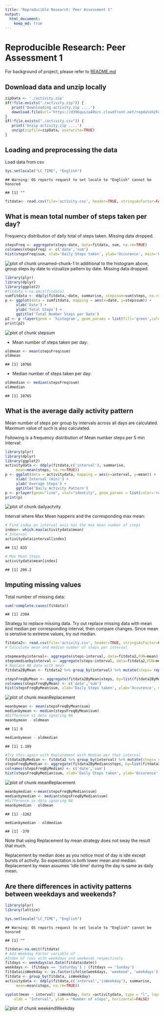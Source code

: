 ```yaml
---
title: "Reproducible Research: Peer Assessment 1"
output: 
  html_document:
    keep_md: true
---
```


# Reproducible Research: Peer Assessment 1
For background of project, please refer to [README.md](https://github.com/linearregression/RepData_PeerAssessment1/blob/master/README.md)

## Download data and unzip locally

```r
zipData <- './activity.zip'
if(!file.exists("./activity.zip")) {
   print('Downloading activity.zip ....')   
   download.file(url='https://d396qusza40orc.cloudfront.net/repdata%2Fdata%2Factivity.zip', destfile=zipData, method='curl')
}
if(!file.exists("./activity.csv")) {
   print('Unzip activity.zip ....')  
   unzip(zipfile=zipData, overwrite=TRUE)
}
```
## Loading and preprocessing the data
Load data from csv

```r
Sys.setlocale("LC_TIME", "English")
```

```
## Warning: OS reports request to set locale to "English" cannot be honored
```

```
## [1] ""
```

```r
fitdata<- read.csv(file='activity.csv', header=TRUE, stringsAsFactor=FALSE, na.strings = "NA", colClasses=c("integer", "Date", "integer"))
```
## What is mean total number of steps taken per day?

Frequency distribution of daily total of steps taken. Missing data dropped.


```r
stepsFreq <- aggregate(steps~date, data=fitdata, sum, na.rm=TRUE)
colnames(stepsFreq) <- c('date','sum')
hist(stepsFreq$sum, xlab='Daily Steps taken', ylab='Occurence', main='Frequency distribution of daily total number of steps', col='cyan')
```

![plot of chunk unnamed-chunk-1](figure/unnamed-chunk-1.png) 
In additional to the histogram above, group steps by date to vizualize pattern by date. Missing data dropped.

```r
library(plyr)
library(dplyr)
library(ggplot2)
#fitdata <-na.omit(fitdata)
sumfitdata <- ddply(fitdata,~date, summarise, stepssum=sum(steps, na.rm=TRUE)) 
p <- ggplot(data = sumfitdata, mapping = aes(x=date, y=stepssum)) +
     xlab('Date') +
     ylab('Total Steps') +
     ggtitle('Total Number Steps per Date')
p2 <- p +layer(geom = 'histogram', geom_params = list(fill='green',color = 'steelblue'), stat = 'identity', stat_params = list(binwidth=5))
print(p2)
```

![plot of chunk stepsum](figure/stepsum.png) 
 - Mean number of steps taken per day:

```r
oldmean <- mean(stepsFreq$sum)
oldmean
```

```
## [1] 10766
```
 - Median number of steps taken per day:


```r
oldmedian <- median(stepsFreq$sum)
oldmedian
```

```
## [1] 10765
```

## What is the average daily activity pattern

Mean number of steps per group by intervals across all days are calculated.
Maximum value of such is also calculated. 

Following is a frequency distribution of Mean number steps per 5 min interval:


```r
library(plyr)
library(dplyr)
library(ggplot2)
activitydata <- ddply(fitdata,c('interval'), summarise, 
     mean=mean(steps, na.rm=TRUE)) 
p <- ggplot(data = activitydata, mapping = aes(x=interval, y=mean)) +
     xlab('Interval (min)') +
     ylab('Average Steps') +
     ggtitle('Daily Activity Pattern') 
p <- p+layer(geom="line", stat="identity", geom_params = list(color='red'))
print(p)
```

![plot of chunk dailyactvity](figure/dailyactvity.png) 

Interval where Max Mean happens and the corresponding max mean:


```r
# Find index on interval axis has the max mean number of steps
index<- which.max(activitydata$mean)
# Interval
activitydata$interval[index]
```

```
## [1] 835
```

```r
# Max Mean Steps
activitydata$mean[index]
```

```
## [1] 206.2
```


## Imputing missing values

Total number of missing data:


```r
sum(!complete.cases(fitdata))
```

```
## [1] 2304
```
Strategy to replace missing data. 
Try out replace missing data with mean and median per corresponding interval, then compare changes.
Since mean is senstive to extreme values, try out median.


```r
fitdata2<- read.csv(file='activity.csv', header=TRUE, stringsAsFactor=FALSE, na.strings = "NA", colClasses=c("integer", "Date", "integer"))
# Calculate mean and median number of steps per interval

stepmeanbyinterval<- aggregate(steps~interval, data=fitdata2,FUN=mean)
stepsmedianbyinterval <- aggregate(steps~interval, data=fitdata2,FUN=median)
# Replace NA data with mean
fitdata2ByMean <- fitdata2 %>% group_by(interval) %>% mutate(steps= replace(steps, is.na(steps), mean(steps, na.rm=TRUE)))

stepsFreqByMean <- aggregate(fitdata2ByMean$steps, by=list(fitdata2ByMean$date), sum, na.rm=TRUE)
colnames(stepsFreqByMean) <- c('date','sum')
hist(stepsFreqByMean$sum, xlab='Daily Steps taken', ylab='Occurence', main='Replacement of Missing Value as Mean', col='red')
```

![plot of chunk meanReplacement](figure/meanReplacement1.png) 

```r
meanbymean <- mean(stepsFreqByMean$sum)
medianbymean <- median(stepsFreqByMean$sum)
#Difference vs data ignoring NA
meanbymean - oldmean
```

```
## [1] 0
```

```r
medianbymean - oldmedian
```

```
## [1] 1.189
```

```r
#Try this again with Replacement with Median per that interval
fitdata2ByMedian <- fitdata2 %>% group_by(interval) %>% mutate(steps= replace(steps, is.na(steps), median(steps, na.rm=TRUE)))
stepsFreqByMedian <- aggregate(fitdata2ByMedian$steps, by=list(fitdata2ByMedian$date), sum, na.rm=TRUE)
colnames(stepsFreqByMedian) <- c('date','sum')
hist(stepsFreqByMedian$sum, xlab='Daily Steps taken', ylab='Occurence', main='Replacement of Missing Value as Median', col='yellow')
```

![plot of chunk meanReplacement](figure/meanReplacement2.png) 

```r
meanbymedian <-mean(stepsFreqByMedian$sum)
medianbymedian <- median(stepsFreqByMedian$sum)
#Difference vs data ignoring NA
meanbymedian - oldmean
```

```
## [1] -1262
```

```r
medianbymedian - oldmedian
```

```
## [1] -370
```
Note that using Replacement by mean strategy does not sway the result that much.

Replacement by median does as you notice most of day is idle except bursts of activity.
So expectation is both lower mean and median.
Replacement by mean assumes 'idle time' during the day is same as daily mean. 


## Are there differences in activity patterns between weekdays and weekends?


```r
library(plyr)
library(lattice)

Sys.setlocale("LC_TIME", "English")
```

```
## Warning: OS reports request to set locale to "English" cannot be honored
```

```
## [1] ""
```

```r
fitdata<-na.omit(fitdata)
# Add Weekday Factor variable of .
#Index of rows with weekdays and weekends respectively
fitdays <- weekdays(as.Date(fitdata$date))
weekdays <- (fitdays == 'Saturday') | (fitdays == 'Sunday')
fitdata$isWeekday <- as.factor(ifelse(weekdays, 'weekend', 'weekdays'))
fitdata <- group_by(fitdata, isWeekday)
activitydata <- ddply(fitdata,c('interval','isWeekday'), summarise, 
     mean=mean(steps, na.rm=TRUE))

xyplot(mean ~ interval| isWeekday, data =activitydata, type = "l", layout = c(1, 2),
    xlab = "Interval", ylab = "Number of steps", horizontal=FALSE)
```

![plot of chunk weekendWeekday](figure/weekendWeekday.png) 

